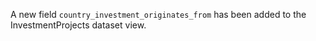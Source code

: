 A new field `country_investment_originates_from` has been added to the InvestmentProjects dataset view.